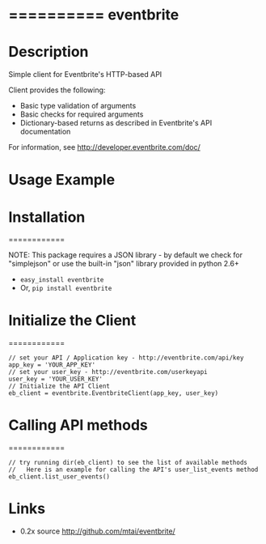 ==========
eventbrite
==========

Description
===========
Simple client for Eventbrite's HTTP-based API

Client provides the following:

* Basic type validation of arguments
* Basic checks for required arguments
* Dictionary-based returns as described in Eventbrite's API documentation

For information, see http://developer.eventbrite.com/doc/

Usage Example
=============

Installation
============
============

NOTE:  This package requires a JSON library - by default we check for "simplejson" or use the built-in "json" library provided in python 2.6+

* `easy_install eventbrite`
* Or, `pip install eventbrite`

Initialize the Client
============
============

    // set your API / Application key - http://eventbrite.com/api/key
    app_key = 'YOUR_APP_KEY'
    // set your user_key - http://eventbrite.com/userkeyapi
    user_key = 'YOUR_USER_KEY'
    // Initialize the API Client
    eb_client = eventbrite.EventbriteClient(app_key, user_key)

Calling API methods
============
============

    // try running dir(eb_client) to see the list of available methods
    //   Here is an example for calling the API's user_list_events method
    eb_client.list_user_events()

Links
=====
* 0.2x source <http://github.com/mtai/eventbrite/>
